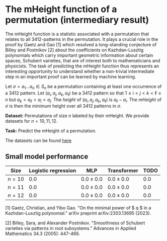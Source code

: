 # The mHeight function of a permutation (intermediary result)

The mHeight function is a statistic associated with a permutation that relates to all $3412$-patterns in the permutation. It plays a crucial role in the proof by Gaetz and Gao \[1\] which resolved a long-standing conjecture of Billey and Postnikov \[2\] about the coefficients on Kazhdan-Lusztig polynomials which carry important geometric information about certain spaces, Schubert varieties, that are of interest both to mathematicians and physicists. The task of predicting the mHeight function thus represents an interesting opportunity to understand whether a non-trivial intermediate step in an important proof can be learned by machine learning. 

Let $\sigma  = a_1 \ldots a_n \in S_n$ be a permutation containing at least one occurrence of a $3412$ pattern. Let $(a_i,a_j,a_k,a_\ell)$ be a $3412$ pattern so that $1 \leq i < j < k < \ell \leq n$ but $a_k < a_\ell < a_i < a_j$. The *height* of $(a_i,a_j,a_k,a_\ell)$ is $a_\ell - a_i$. The *mHeight* of $\sigma$ is then the minimum height over all $3412$ patterns in $\sigma$. 

**Dataset:** Permutations of size $n$ labeled by their mHeight. We provide datasets for $n = 10,11,12$.

**Task:** Predict the mHeight of a permutation. 

The datasets can be found [here](https://drive.google.com/file/d/1NteiP494xpQ4KzR9dVUaDhNtUPnumeuX/view?usp=sharing)

## Small model performance

| Size | Logistic regression | MLP | Transformer | TODO | 
|----------|----------|-----------|------------|------------|
| $n= 10$ | $0.0$ | $0.0 \pm 0.0$ | $0.0 \pm 0.0$| $0.0$ |
| $n= 11$ | $0.0$ | $0.0 \pm 0.0$ | $0.0 \pm 0.0$| $0.0$ |
| $n= 12$ | $0.0$ | $0.0 \pm 0.0$ | $0.0 \pm 0.0$| $0.0$ |

\[1\] Gaetz, Christian, and Yibo Gao. "On the minimal power of $ q $ in a Kazhdan-Lusztig polynomial." arXiv preprint arXiv:2303.13695 (2023).

\[2\] Billey, Sara, and Alexander Postnikov. "Smoothness of Schubert varieties via patterns in root subsystems." Advances in Applied Mathematics 34.3 (2005): 447-466.

